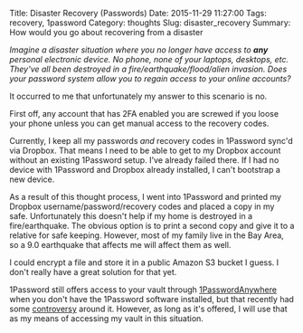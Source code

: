 Title: Disaster Recovery (Passwords)
Date: 2015-11-29 11:27:00
Tags: recovery, 1password
Category: thoughts
Slug: disaster_recovery
Summary: How would you go about recovering from a disaster

*Imagine a disaster situation where you no longer have access to **any** personal electronic device. No phone, none of your laptops, desktops, etc. They've all been destroyed in a fire/earthquake/flood/alien invasion. Does your password system allow you to regain access to your online accounts?*

It occurred to me that unfortunately my answer to this scenario is no.

First off, any account that has 2FA enabled you are screwed if you loose your phone unless you can get manual access to the recovery codes.

Currently, I keep all my passwords *and* recovery codes in 1Password sync'd via Dropbox.  That means I need to be able to get to my Dropbox account without an existing 1Password setup. I've already failed there.  If I had no device with 1Password and Dropbox already installed, I can't bootstrap a new device.

As a result of this thought process, I went into 1Password and printed my Dropbox username/password/recovery codes and placed a copy in my safe.  Unfortunately this doesn't help if my home is destroyed in a fire/earthquake.  The obvious option is to print a second copy and give it to a relative for safe keeping.  However, most of my family live in the Bay Area, so a 9.0 earthquake that affects me will affect them as well.

I could encrypt a file and store it in a public Amazon S3 bucket I guess. I don't really have a great solution for that yet.

1Password still offers access to your vault through [1PasswordAnywhere](https://support.1password.com/guides/mac/1passwordanywhere.html) when you don't have the 1Password software installed, but that recently had some [controversy](https://discussions.agilebits.com/discussion/21689/dropbox-1passwordanywhere-secure) around it. However, as long as it's offered, I will use that as my means of accessing my vault in this situation.
